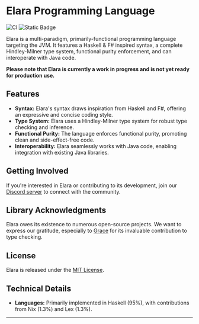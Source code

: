 
# Elara Programming Language

![CI](https://github.com/ElaraLang/elara/actions/workflows/ci.yaml/badge.svg)
![Static Badge](https://img.shields.io/badge/Code%20Quality-A%2B-blue)


Elara is a multi-paradigm, primarily-functional programming language targeting the JVM. It features a Haskell & F# inspired syntax, a complete Hindley-Milner type system, functional purity enforcement, and can interoperate with Java code.

**Please note that Elara is currently a work in progress and is not yet ready for production use.**

## Features

-   **Syntax:** Elara's syntax draws inspiration from Haskell and F#, offering an expressive and concise coding style.
-   **Type System:** Elara uses a Hindley-Milner type system for robust type checking and inference.
-   **Functional Purity:** The language enforces functional purity, promoting clean and side-effect-free code.
-   **Interoperability:** Elara seamlessly works with Java code, enabling integration with existing Java libraries.

## Getting Involved

If you're interested in Elara or contributing to its development, join our [Discord server](https://discord.gg/xu5gSTV) to connect with the community.

## Library Acknowledgments

Elara owes its existence to numerous open-source projects. We want to express our gratitude, especially to [Grace](https://github.com/Gabriella439/grace) for its invaluable contribution to type checking.

## License

Elara is released under the [MIT License](LICENSE).

## Technical Details

-   **Languages:** Primarily implemented in Haskell (95%), with contributions from Nix (1.3%) and Lex (1.3%).

------
